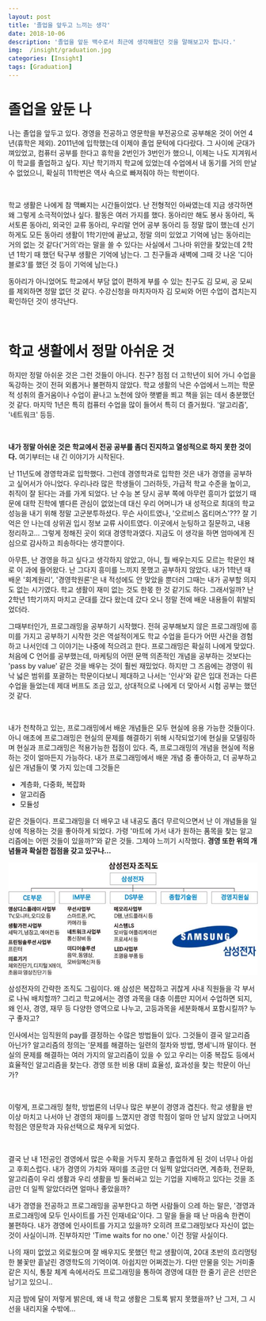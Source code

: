 ```yaml
---
layout: post
title: '졸업을 앞두고 느끼는 생각'
date: 2018-10-06
description: '졸업을 앞둔 백수로서 최근에 생각해왔던 것을 말해보고자 합니다.'
img:  /insight/graduation.jpg
categories: [Insight]
tags: [Graduation]
---
```



# 졸업을 앞둔 나

나는 졸업을 앞두고 있다. 경영을 전공하고 영문학을 부전공으로 공부해온 것이 어언 4년(휴학은 제외). 2011년에 입학했는데 이제야 졸업 문턱에 다다랐다. 그 사이에 군대가 껴있었고, 컴퓨터 공부를 한다고 휴학을 2번인가 3번인가 했으니, 이제는 나도 지겨워서 이 학교를 졸업하고 싶다. 지난 학기까지 학교에 있었는데 수업에서 내 동기를 거의 만날 수 없었으니, 확실히 11학번은 역사 속으로 빠져줘야 하는 학번이다.  

<br>

학교 생활은 나에게 참 맥빠지는 시간들이었다. 난 전형적인 아싸였는데 지금 생각하면 왜 그렇게 소극적이었나 싶다. 활동은 여러 가지를 했다.  동아리만 해도 봉사 동아리, 독서토론 동아리, 외국인 교류 동아리, 우리말 언어 공부 동아리 등 정말 많이 했는데 신기하게도 모든 동아리 생활이 1학기만에 끝났고, 정말 의미 있었고 기억에 남는 동아리는 거의 없는 것 같다('거의'라는 말을 쓸 수 있다는 사실에서 그나마 위안을 찾았는데 2학년 1학기 때 했던 탁구부 생활은 기억에 남는다. 그 친구들과 새벽에 그때 갓 나온 '디아블로3'를 했던 것 등이 기억에 남는다.)

동아리가 아니었어도 학교에서 부담 없이 편하게 부를 수 있는 친구도 김 모씨, 공 모씨를 제외하면 정말 없던 것 같다. 수강신청을 마치자마자 김 모씨와 어떤 수업이 겹치는지 확인하던 것이 생각난다.

<br>


# 학교 생활에서 정말 아쉬운 것

하지만 정말 아쉬운 것은 그런 것들이 아니다. 친구? 점점 더 고학년이 되어 가니 수업을 독강하는 것이 전혀 외롭거나 불편하지 않았다. 학교 생활의 낙은 수업에서 느끼는 학문적 성취의 즐거움이나 수업이 끝나고 노천에 앉아 햇볕을 쬐고 책을 읽는 데서 충분했던 것 같다. 마지막 1년은 특히 컴퓨터 수업을 많이 들어서 특히 더 즐거웠다. '알고리즘', '네트워크' 등등.  

<br>

**내가 정말 아쉬운 것은 학교에서 전공 공부를 좀더 진지하고 열성적으로 하지 못한 것이다.** 여기부터는 내 긴 이야기가 시작된다.  

난 11년도에 경영학과로 입학했다. 그런데 경영학과로 입학한 것은 내가 경영을 공부하고 싶어서가 아니었다. 우리나라 많은 학생들이 그러하듯, 가급적 학교 수준을 높이고, 취직이 잘 된다는 과를 가게 되었다. 난 수능 본 당시 공부 쪽에 아무런 흥미가 없었기 때문에 대학 진학에 별다른 관심이 없었는데 대신 우리 어머니가 내 성적으로 최대의 학교 성능을 내기 위해 정말 고군분투하셨다. 무슨 사이트였나, '오르비스 옵티머스'??? 잘 기억은 안 나는데 상위권 입시 정보 교류 사이트였다. 이곳에서 눈팅하고 질문하고, 내용 정리하고... 그렇게 정해진 곳이 외대 경영학과였다. 지금도 이 생각을 하면 엄마에게 진심으로 감사하고 죄송하다는 생각뿐이다.  

아무튼, 난 경영을 하고 싶다고 생각하지 않았고, 아니, 뭘 배우는지도 모르는 학문인 채로 이 과에 들어왔다. 난 그다지 흥미를 느끼지 못했고 공부하지 않았다. 내가 1학년 때 배운 '회계원리', '경영학원론'은 내 적성에도 안 맞았을 뿐더러 그때는 내가 공부할 의지도 없는 시기였다. 학교 생활이 재미 없는 것도 한몫 한 것 같기도 하다. 그래서일까? 난 2학년 1학기까지 마치고 군대를 갔다 왔는데 갔다 오니 정말 전에 배운 내용들이 휘발되었더라.  

그때부터인가, 프로그래밍을 공부하기 시작했다. 전혀 공부해보지 않은 프로그래밍에 흥미를 가지고 공부하기 시작한 것은 역설적이게도 학교 수업을 듣다가 어떤 사건을 경험하고 나서인데 그 이야기는 나중에 적으려고 한다. 프로그래밍은 확실히 나에게 맞았다. 처음에 C 언어를 공부했는데, 마케팅의 어떤 문맥 의존적인 개념을 공부하는 것보다는 'pass by value' 같은 것을 배우는 것이 훨씬 재밌었다. 하지만 그 즈음에는 경영이 워낙 넓은 범위를 포괄하는 학문이다보니 제대하고 나서는 '인사'와 같은 입대 전과는 다른 수업을 들었는데 제대 버프도 조금 있고, 상대적으로 나에게 더 맞아서 시험 공부는 했던 것 같다.  

<br>

내가 천착하고 있는, 프로그래밍에서 배운 개념들은 모두 현실에 응용 가능한 것들이다. 아니 애초에 프로그래밍은 현실의 문제를 해결하기 위해 시작되었기에 현실을 모델링하며 현실과 프로그래밍은 적용가능한 접점이 있다. 즉, 프로그래밍의 개념을 현실에 적용하는 것이 얼마든지 가능하다. 내가 프로그래밍에서 배운 개념 중 좋아하고, 더 공부하고 싶은 개념들이 몇 가지 있는데 그것들은

* 계층화, 다중화, 복잡화
* 알고리즘
* 모듈성

같은 것들이다. 프로그래밍을 더 배우고 내 내공도 좀더 무르익으면서 난 이 개념들을 일상에 적용하는 것을 좋아하게 되었다. 가령 '마트에 가서 내가 원하는 품목을 찾는 알고리즘에는 어떤 것들이 있을까?'와 같은 것들. 그제야 느끼기 시작했다. **경영 또한 위의 개념들과 확실한 접점을 갖고 있구나...**  


![samsung](/assets/img/insight/samsung-organization.jpg)


삼성전자의 간략한 조직도 그림이다. 왜 삼성은 복잡하고 귀찮게 사내 직원들을 각 부서로 나눠 배치할까? 그리고 학교에서는 경영 과목을 대충 이름만 지어서 수업하면 되지, 왜 인사, 경영, 재무 등 다양한 영역으로 나누고, 고등과목을 세분화해서 포함시킬까? 누구 좋자고?  

인사에서는 임직원의 pay를 결정하는 수많은 방법들이 있다. 그것들이 결국 알고리즘 아닌가? 알고리즘의 정의는 '문제를 해결하는 일련의 절차와 방법, 명세'니까 말이다. 현실의 문제를 해결하는 여러 가지의 알고리즘이 있을 수 있고 우리는 이중 복잡도 등에서 효율적인 알고리즘을 찾는다. 경영 또한 비용 대비 효율성, 효과성을 찾는 학문이 아닌가?


<br>

이렇게, 프로그래밍 철학, 방법론의 너무나 많은 부분이 경영과 겹친다.  학교 생활을 반 이상 마치고 나서야 난 경영의 재미를 느꼈지만 경영 학점이 얼마 안 남지 않았고  나머지 학점은 영문학과 자유선택으로 채우게 되었다.  

<br>

결국 난 내 1전공인 경영에서 많은 수확을 거두지 못하고 졸업하게 된 것이 너무나 아쉽고 후회스럽다. 내가 경영의 가치와 재미를 조금만 더 일찍 알았더라면, 계층화, 전문화, 알고리즘이 우리 생활과 우리 생활을 빙 둘러싸고 있는 기업을 지배하고 있다는 것을 조금만 더 일찍 알았더라면 얼마나 좋았을까?


내가 경영을 전공하고 프로그래밍을 공부한다고 하면 사람들이 으레 하는 말은, '경영과 프로그래밍에 모두 인사이트를 가진 인재네요'이다. 그 말을 들을 때 난 마음속 한켠이 불편하다. 내가 경영에 인사이트를 가지고 있을까? 오히려 프로그래밍보다 자신이 없는 것이 사실이니까. 진부하지만 'Time waits for no one.' 이건 정말 사실이다.


나의 재미 없었고 외로웠으며 잘 배우지도 못했던 학교 생활이여, 20대 초반의 흐리멍텅한 불꽃만 흩날린 경영학도의 기억이여. 아쉽지만 어쩌겠는가. 다만 만물을 잇는 거미줄 같은 지식, 통찰 체계 속에서라도 프로그래밍을 통하여 경영에 대한 한 줄기 곧은 선만은 남기고 있으니.. 

지금 밤에 달이 저렇게 밝은데, 왜 내 학교 생활은 그토록 밝지 못했을까? 난 그저, 그 시선을 내리지울 수밖에...
